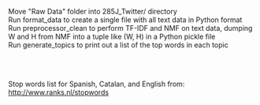 Move "Raw Data" folder into 285J_Twitter/ directory <br>
Run format_data to create a single file with all text data in Python format <br>
Run preprocessor_clean to perform TF-IDF and NMF on text data, dumping W and H from NMF into a tuple like (W, H) in a Python pickle file <br>
Run generate_topics to print out a list of the top words in each topic

<br><br>

Stop words list for Spanish, Catalan, and English from:
http://www.ranks.nl/stopwords
